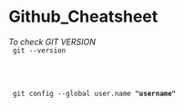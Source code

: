 # Github_Cheatsheet


<!-- To Check GIT VERSION -->
<i>To check GIT VERSION</i><br>
<code> git --version </code>

<br><br>
<!-- Configuring Git -->
<code> git config --global user.name <b>"username"</b></code>

